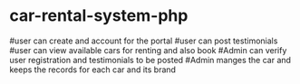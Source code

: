 # car-rental-system-php
#user can create and account  for the portal 
#user can post testimonials 
#user can view available cars for renting and also book
#Admin can  verify user registration  and testimonials to be posted 
#Admin manges the car and keeps the records for each car and its brand 
